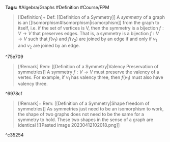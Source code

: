 **Tags:** #Algebra/Graphs #Definition #Course/FPM 

> [!Definition]+ Def: [[Definition of a Symmetry]]
> A *symmetry* of a graph is an [[Isomorphism#Isomorphism|isomorphism]] from the graph to itself, i.e. if the set of vertices is V, then the symmetry is a bijection $f:V\to V$ that preserves edges. That is, a symmetry is a bijection $f:V\to V$ such that $f(v_{1})$ and $f(v_{2})$ are joined by an edge if and only if $v_{1}$ and $v_{2}$ are joined by an edge.

^75e709

> [!Remark] Rem: [[Definition of a Symmetry|Valency Preservation of symmetries]]
> A symmetry $f:V\to V$ must preserve the valency of a vertex. For example, if $v_{1}$ has valency three, then $f(v_{1})$ must also have valency three.

^6978cf

> [!Remark]+ Rem: [[Definition of a Symmetry|Shape freedom of symmetries]]
> As symmetries just need to be an isomorphism to work, the shape of two graphs does not need to be the same for a symmetry to hold. These two shapes in the sense of a graph are identical
> ![[Pasted image 20230412102018.png]]

^c35254
